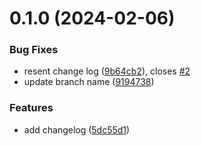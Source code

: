 # 0.1.0 (2024-02-06)


### Bug Fixes

* resent change log ([9b64cb2](https://github.com/juliabeam/greetings-ci/commit/9b64cb2198a552650ef43abfa8812f1210f9702f)), closes [#2](https://github.com/juliabeam/greetings-ci/issues/2)
* update branch name ([9194738](https://github.com/juliabeam/greetings-ci/commit/91947383ae467d04cbcab19a49ed166897ec5762))


### Features

* add changelog ([5dc55d1](https://github.com/juliabeam/greetings-ci/commit/5dc55d11a1559c7882553bba00bc350b535cb999))



